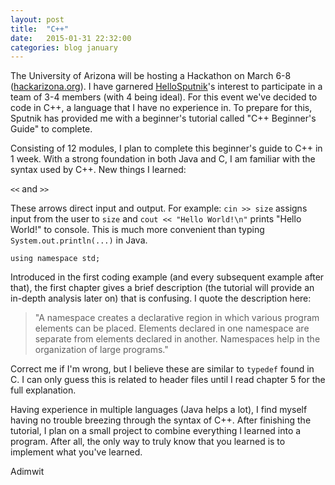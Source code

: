 ```yaml
---
layout: post
title:  "C++"
date:   2015-01-31 22:32:00
categories: blog january
---
```

The University of Arizona will be hosting a Hackathon on March 6-8 ([hackarizona.org][hackarizona.org]). I have garnered [HelloSputnik][HelloSputnik]'s interest to participate in a team of 3-4 members (with 4 being ideal). For this event we've decided to code in C++, a language that I have no experience in. To prepare for this, Sputnik has provided me with a beginner's tutorial called "C++ Beginner's Guide" to complete.

Consisting of 12 modules, I plan to complete this beginner's guide to C++ in 1 week. With a strong foundation in both Java and C, I am familiar with the syntax used by C++. New things I learned:

```<<``` and ```>>```

These arrows direct input and output. For example: ```cin >> size``` assigns input from the user to ```size``` and ```cout << "Hello World!\n"``` prints "Hello World!" to console. This is much more convenient than typing ```System.out.println(...)``` in Java.

```using namespace std;```

Introduced in the first coding example (and every subsequent example after that), the first chapter gives a brief description (the tutorial will provide an in-depth analysis later on) that is confusing. I quote the description here:

> "A namespace creates a declarative region in which various program elements can be placed. Elements declared in one namespace are separate
> from elements declared in another. Namespaces help in the organization of large programs."

Correct me if I'm wrong, but I believe these are similar to ```typedef``` found in C. I can only guess this is related to header files until I read chapter 5 for the full explanation.

Having experience in multiple languages (Java helps a lot), I find myself having no trouble breezing through the syntax of C++. After finishing the tutorial, I plan on a small project to combine everything I learned into a program. After all, the only way to truly know that you learned is to implement what you've learned.

Adimwit

[hackarizona.org]: hackarizona.org
[HelloSputnik]: hellosputnik.github.io